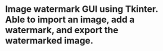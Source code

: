 # Image watermark GUI using Tkinter. Able to import an image, add a watermark, and export the watermarked image.
